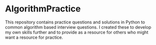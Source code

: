 # AlgorithmPractice
This repository contains practice questions and solutions in Python to common algorithm based interview questions. I created these to develop my own skills further and to provide as a resource for others who might want a resource for practice.
